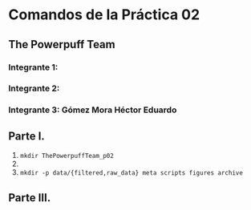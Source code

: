 # Comandos de la Práctica 02
## The Powerpuff Team
### Integrante 1: 
### Integrante 2: 
### Integrante 3: Gómez Mora Héctor Eduardo

## Parte I.
01. `mkdir ThePowerpuffTeam_p02` 
02. 
03. `mkdir -p data/{filtered,raw_data} meta scripts figures archive`

## Parte III.
